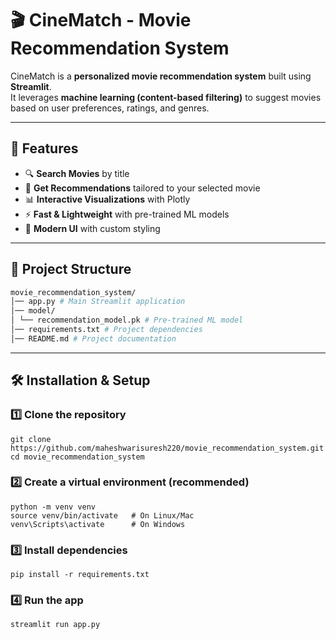# 🎬 CineMatch - Movie Recommendation System

CineMatch is a **personalized movie recommendation system** built using **Streamlit**.  
It leverages **machine learning (content-based filtering)** to suggest movies based on user preferences, ratings, and genres.

---

## 🚀 Features
- 🔍 **Search Movies** by title  
- 🎯 **Get Recommendations** tailored to your selected movie  
- 📊 **Interactive Visualizations** with Plotly  
- ⚡ **Fast & Lightweight** with pre-trained ML models  
- 🎨 **Modern UI** with custom styling  

---

## 📂 Project Structure
```bash
movie_recommendation_system/
│── app.py # Main Streamlit application
│── model/
│ └── recommendation_model.pk # Pre-trained ML model
│── requirements.txt # Project dependencies
│── README.md # Project documentation
```

---

## 🛠️ Installation & Setup

### 1️⃣ Clone the repository
```
git clone https://github.com/maheshwarisuresh220/movie_recommendation_system.git
cd movie_recommendation_system
```
### 2️⃣ Create a virtual environment (recommended)
```
python -m venv venv
source venv/bin/activate   # On Linux/Mac
venv\Scripts\activate      # On Windows
```
### 3️⃣ Install dependencies
````
pip install -r requirements.txt
````
### 4️⃣ Run the app
```
streamlit run app.py
```

